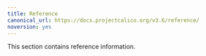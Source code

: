 ```yaml
---
title: Reference
canonical_url: https://docs.projectcalico.org/v3.6/reference/
noversion: yes
---
```


This section contains reference information.

